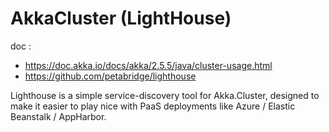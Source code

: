 # AkkaCluster (LightHouse)

doc : 
- https://doc.akka.io/docs/akka/2.5.5/java/cluster-usage.html
- https://github.com/petabridge/lighthouse

Lighthouse is a simple service-discovery tool for Akka.Cluster, designed to make it easier to play nice with PaaS deployments like Azure / Elastic Beanstalk / AppHarbor.
